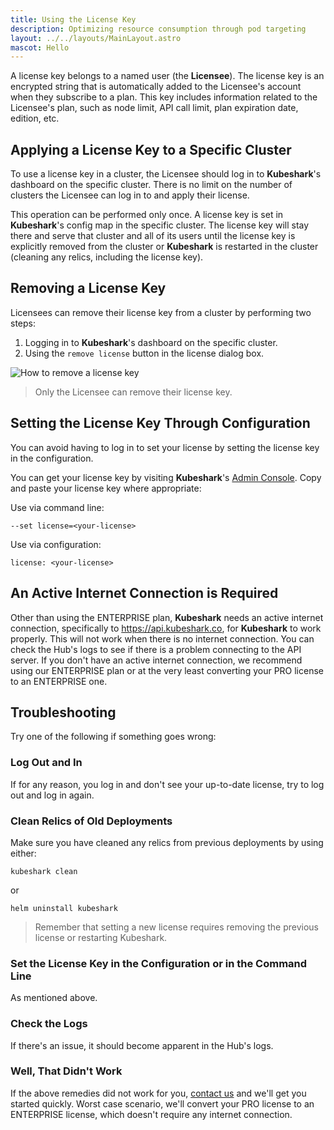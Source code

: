 ```yaml
---
title: Using the License Key  
description: Optimizing resource consumption through pod targeting  
layout: ../../layouts/MainLayout.astro  
mascot: Hello
---
```


A license key belongs to a named user (the **Licensee**). The license key is an encrypted string that is automatically added to the Licensee's account when they subscribe to a plan. This key includes information related to the Licensee's plan, such as node limit, API call limit, plan expiration date, edition, etc.

## Applying a License Key to a Specific Cluster

To use a license key in a cluster, the Licensee should log in to **Kubeshark**'s dashboard on the specific cluster. There is no limit on the number of clusters the Licensee can log in to and apply their license.

This operation can be performed only once. A license key is set in **Kubeshark**'s config map in the specific cluster. The license key will stay there and serve that cluster and all of its users until the license key is explicitly removed from the cluster or **Kubeshark** is restarted in the cluster (cleaning any relics, including the license key).

## Removing a License Key

Licensees can remove their license key from a cluster by performing two steps:
1. Logging in to **Kubeshark**'s dashboard on the specific cluster.
2. Using the `remove license` button in the license dialog box.

![How to remove a license key](/remove_license.png)

> Only the Licensee can remove their license key.

## Setting the License Key Through Configuration

You can avoid having to log in to set your license by setting the license key in the configuration.

You can get your license key by visiting **Kubeshark**'s [Admin Console](https://console.kubeshark.co/). Copy and paste your license key where appropriate:

Use via command line:

```shell
--set license=<your-license>
```

Use via configuration:

```shell
license: <your-license>
```

## An Active Internet Connection is Required

Other than using the ENTERPRISE plan, **Kubeshark** needs an active internet connection, specifically to https://api.kubeshark.co, for **Kubeshark** to work properly. This will not work when there is no internet connection. You can check the Hub's logs to see if there is a problem connecting to the API server. If you don't have an active internet connection, we recommend using our ENTERPRISE plan or at the very least converting your PRO license to an ENTERPRISE one. 

## Troubleshooting

Try one of the following if something goes wrong:

### Log Out and In 

If for any reason, you log in and don't see your up-to-date license, try to log out and log in again.

### Clean Relics of Old Deployments 

Make sure you have cleaned any relics from previous deployments by using either:

```shell
kubeshark clean
```

or 

```shell
helm uninstall kubeshark
```

> Remember that setting a new license requires removing the previous license or restarting Kubeshark.

### Set the License Key in the Configuration or in the Command Line 

As mentioned above.

### Check the Logs 

If there's an issue, it should become apparent in the Hub's logs.

### Well, That Didn't Work

If the above remedies did not work for you, [contact us](https://kubeshark.co/contact-us) and we'll get you started quickly. Worst case scenario, we'll convert your PRO license to an ENTERPRISE license, which doesn't require any internet connection.  
